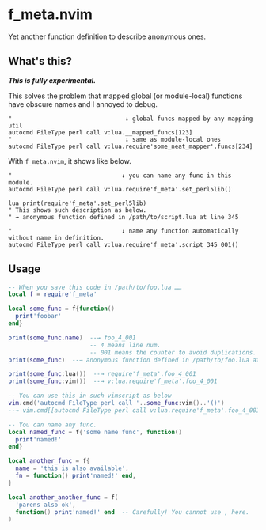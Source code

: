 # f\_meta.nvim

Yet another function definition to describe anonymous ones.

## What's this?

***This is fully experimental.***

This solves the problem that mapped global (or module-local) functions have obscure names and I annoyed to debug.

```vim
"                                ↓ global funcs mapped by any mapping util
autocmd FileType perl call v:lua.__mapped_funcs[123]
"                                ↓ same as module-local ones
autocmd FileType perl call v:lua.require'some_neat_mapper'.funcs[234]
```

With `f_meta.nvim`, it shows like below.

```vim
"                               ↓ you can name any func in this module.
autocmd FileType perl call v:lua.require'f_meta'.set_perl5lib()

lua print(require'f_meta'.set_perl5lib)
" This shows such description as below.
" → anonymous function defined in /path/to/script.lua at line 345

"                               ↓ name any function automatically without name in definition.
autocmd FileType perl call v:lua.require'f_meta'.script_345_001()
```

## Usage

```lua
-- When you save this code in /path/to/foo.lua ……
local f = require'f_meta'

local some_func = f{function()
  print'foobar'
end}

print(some_func.name)  --→ foo_4_001
                       -- 4 means line num.
                       -- 001 means the counter to avoid duplications.
print(some_func)  --→ anonymous function defined in /path/to/foo.lua at line 4

print(some_func:lua())  --→ require'f_meta'.foo_4_001
print(some_func:vim())  --→ v:lua.require'f_meta'.foo_4_001

-- You can use this in such vimscript as below
vim.cmd('autocmd FileType perl call '..some_func:vim()..'()')
--→ vim.cmd[[autocmd FileType perl call v:lua.require'f_meta'.foo_4_001()]]

-- You can name any func.
local named_func = f{'some name func', function()
  print'named!'
end}

local another_func = f{
  name = 'this is also available',
  fn = function() print'named!' end,
}

local another_another_func = f(
  'parens also ok',
  function() print'named!' end  -- Carefully! You cannot use , here.
)
```
